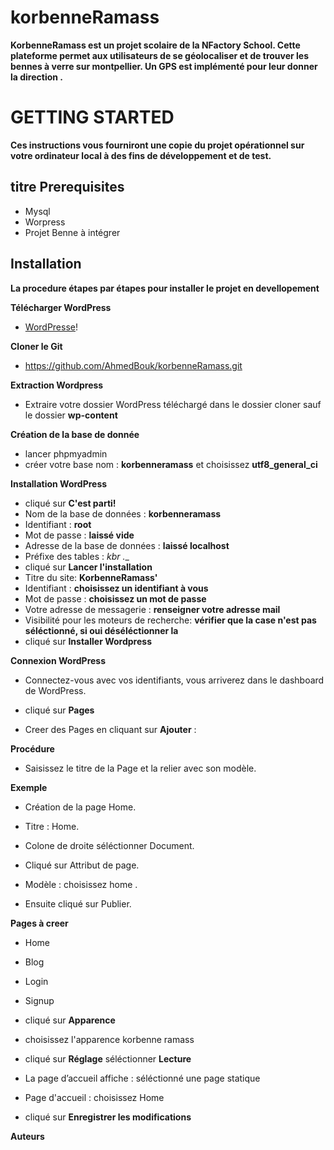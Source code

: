 # korbenneRamass

__KorbenneRamass est un projet scolaire de la NFactory School. Cette plateforme permet aux utilisateurs de se géolocaliser et de trouver les bennes à verre sur montpellier. Un GPS est implémenté pour leur donner la direction .__

#  GETTING STARTED

__Ces instructions vous fourniront une copie du projet opérationnel sur votre ordinateur local à des fins de développement et de test.__

## titre Prerequisites
*  Mysql
* Worpress
* Projet Benne à intégrer

## Installation

__La procedure étapes par étapes pour installer le projet en devellopement__

__Télécharger WordPress__

* [WordPresse](https://fr.wordpress.org/)!

__Cloner le Git__

* https://github.com/AhmedBouk/korbenneRamass.git

__Extraction Wordpress__

* Extraire votre dossier WordPress téléchargé dans le dossier cloner sauf le dossier __wp-content__

__Création de la base de donnée__

* lancer phpmyadmin
* créer votre base nom : __korbenneramass__ et choisissez __utf8_general_ci__

__Installation WordPress__ 

* cliqué sur __C'est parti!__
* Nom de la base de données : __korbenneramass__              
* Identifiant : __root__                                                                                                                                                   
* Mot de passe : __laissé vide__    
* Adresse de la base de données : __laissé localhost__    
* Préfixe des tables : __kbr_ .__   
* cliqué sur __Lancer l'installation__    
* Titre du site: __KorbenneRamass'__    
* Identifiant : __choisissez un identifiant à vous__    
* Mot de passe : __choisissez un mot de passe__    
* Votre adresse de messagerie : __renseigner votre adresse mail__    
* Visibilité pour les moteurs de recherche: __vérifier que la case n'est pas séléctionné, si oui déséléctionner la__    
* cliqué sur __Installer Wordpress__   

__Connexion WordPress__    
    
* Connectez-vous avec vos identifiants, vous arriverez dans le dashboard de WordPress.    

* cliqué sur __Pages__    

* Creer des Pages en cliquant sur __Ajouter__ :     

__Procédure__    
     
* Saisissez le titre de la Page et la relier avec son modèle.     

__Exemple__     

* Création de la page Home.      

* Titre : Home.     
* Colone de droite séléctionner Document.    
* Cliqué sur Attribut de page.    
* Modèle : choisissez home .    
* Ensuite cliqué sur Publier.    

__Pages à creer__   

* Home    
* Blog   
* Login  
* Signup  

* cliqué sur __Apparence__  

* choisissez l'apparence korbenne ramass 

* cliqué sur __Réglage__  séléctionner __Lecture__
* La page d’accueil affiche : séléctionné une page statique 
* Page d'accueil : choisissez Home
* cliqué sur __Enregistrer les modifications__


__Auteurs__